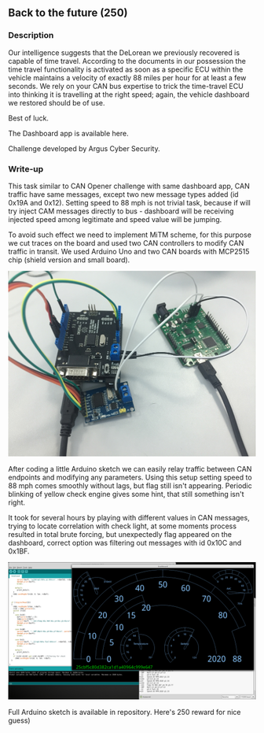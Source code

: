 ## Back to the future (250)

### Description

Our intelligence suggests that the DeLorean we previously recovered is capable of time travel.
According to the documents in our possession the time travel functionality is activated as soon as a specific ECU within the vehicle maintains a velocity of exactly 88 miles per hour for at least a few seconds. We rely on your CAN bus expertise to trick the time-travel ECU into thinking it is travelling at the right speed; again, the vehicle dashboard we restored should be of use.

Best of luck.

The Dashboard app is available here.

Challenge developed by Argus Cyber Security.

### Write-up

This task similar to CAN Opener challenge with same dashboard app, CAN traffic have same messages, except two new message types added (id 0x19A and 0x12). Setting speed to 88 mph is not trivial task, because if will try inject CAM messages directly to bus - dashboard will be receiving injected speed among legitimate and speed value will be jumping. 

To avoid such effect we need to implement MiTM scheme, for this purpose we cut traces on the board and used two CAN controllers to modify CAN traffic in transit. We used Arduino Uno and two CAN boards with MCP2515 chip (shield version and small board).

![can](images/back2.JPG)

After coding a little Arduino sketch we can easily relay traffic between CAN endpoints and modifying any parameters. Using this setup setting speed to 88 mph comes smoothly without lags, but flag still isn't appearing. Periodic blinking of yellow check engine gives some hint, that still something isn't right. 

It took for several hours by playing with different values in CAN messages, trying to locate correlation with check light, at some moments process resulted in total brute forcing, but unexpectedly flag appeared on the dashboard, correct option was filtering out messages with id 0x10C and 0x1BF.

![flag](images/back1.png)

Full Arduino sketch is available in repository.
Here's 250 reward for nice guess)
